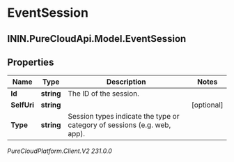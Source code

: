 # EventSession

## ININ.PureCloudApi.Model.EventSession

## Properties

|Name | Type | Description | Notes|
|------------ | ------------- | ------------- | -------------|
| **Id** | **string** | The ID of the session. | |
| **SelfUri** | **string** |  | [optional] |
| **Type** | **string** | Session types indicate the type or category of sessions (e.g. web, app). | |



_PureCloudPlatform.Client.V2 231.0.0_
